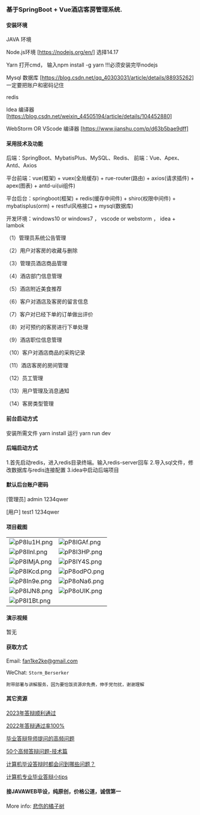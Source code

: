 ### 基于SpringBoot + Vue酒店客房管理系统.


#### 安装环境

JAVA 环境 

Node.js环境 [https://nodejs.org/en/] 选择14.17

Yarn 打开cmd， 输入npm install -g yarn !!!必须安装完毕nodejs

Mysql 数据库 [https://blog.csdn.net/qq_40303031/article/details/88935262] 一定要把账户和密码记住

redis

Idea 编译器 [https://blog.csdn.net/weixin_44505194/article/details/104452880]

WebStorm OR VScode 编译器 [https://www.jianshu.com/p/d63b5bae9dff]

#### 采用技术及功能

后端：SpringBoot、MybatisPlus、MySQL、Redis、
前端：Vue、Apex、Antd、Axios

平台前端：vue(框架) + vuex(全局缓存) + rue-router(路由) + axios(请求插件) + apex(图表)  + antd-ui(ui组件)

平台后台：springboot(框架) + redis(缓存中间件) + shiro(权限中间件) + mybatisplus(orm) + restful风格接口 + mysql(数据库)

开发环境：windows10 or windows7 ， vscode or webstorm ， idea + lambok

（1）管理员系统公告管理

（2）用户对客房的收藏与删除

（3）管理员酒店商品管理

（4）酒店部门信息管理

（5）酒店附近美食推荐

（6）客户对酒店及客房的留言信息

（7）客户对已经下单的订单做出评价

（8）对可预约的客房进行下单处理

（9）酒店职位信息管理

（10）客户对酒店商品的采购记录

（11）酒店客房的房间管理

（12）员工管理

（13）用户管理及消息通知

（14）客房类型管理


#### 前台启动方式
安装所需文件 yarn install 
运行 yarn run dev

#### 后端启动方式

1.首先启动redis，进入redis目录终端。输入redis-server回车
2.导入sql文件，修改数据库与redis连接配置
3.idea中启动后端项目

#### 默认后台账户密码
[管理员]
admin
1234qwer

[用户]
test1
1234qwer

#### 项目截图

|  |  |
|---------------------|---------------------|
|![pP8Iu1H.png](https://s1.ax1x.com/2023/08/20/pP8Iu1H.png) | ![pP8IGAf.png](https://s1.ax1x.com/2023/08/20/pP8IGAf.png) |
|![pP8IlnI.png](https://s1.ax1x.com/2023/08/20/pP8IlnI.png) | ![pP8I3HP.png](https://s1.ax1x.com/2023/08/20/pP8I3HP.png) |
|![pP8IMjA.png](https://s1.ax1x.com/2023/08/20/pP8IMjA.png) | ![pP8IY4S.png](https://s1.ax1x.com/2023/08/20/pP8IY4S.png) |
|![pP8IKcd.png](https://s1.ax1x.com/2023/08/20/pP8IKcd.png) | ![pP8odPO.png](https://s1.ax1x.com/2023/08/20/pP8odPO.png) |
|![pP8In9e.png](https://s1.ax1x.com/2023/08/20/pP8In9e.png) | ![pP8oNa6.png](https://s1.ax1x.com/2023/08/20/pP8oNa6.png) |
|![pP8IJN8.png](https://s1.ax1x.com/2023/08/20/pP8IJN8.png) | ![pP8oUIK.png](https://s1.ax1x.com/2023/08/20/pP8oUIK.png) |
|![pP8I1Bt.png](https://s1.ax1x.com/2023/08/20/pP8I1Bt.png) 



#### 演示视频

暂无

#### 获取方式

Email: fan1ke2ke@gmail.com

WeChat: `Storm_Berserker`

`附带部署与讲解服务，因为要恰饭资源非免费，伸手党勿扰，谢谢理解`

#### 其它资源

[2023年答辩顺利通过](https://berserker287.github.io/2023/06/14/2023%E5%B9%B4%E7%AD%94%E8%BE%A9%E9%A1%BA%E5%88%A9%E9%80%9A%E8%BF%87/)

[2022年答辩通过率100%](https://berserker287.github.io/2022/05/25/%E9%A1%B9%E7%9B%AE%E4%BA%A4%E6%98%93%E8%AE%B0%E5%BD%95/)

[毕业答辩导师提问的高频问题](https://berserker287.github.io/2023/06/13/%E6%AF%95%E4%B8%9A%E7%AD%94%E8%BE%A9%E5%AF%BC%E5%B8%88%E6%8F%90%E9%97%AE%E7%9A%84%E9%AB%98%E9%A2%91%E9%97%AE%E9%A2%98/)

[50个高频答辩问题-技术篇](https://berserker287.github.io/2023/06/13/50%E4%B8%AA%E9%AB%98%E9%A2%91%E7%AD%94%E8%BE%A9%E9%97%AE%E9%A2%98-%E6%8A%80%E6%9C%AF%E7%AF%87/)

[计算机毕设答辩时都会问到哪些问题？](https://www.zhihu.com/question/31020988)

[计算机专业毕业答辩小tips](https://zhuanlan.zhihu.com/p/145911029)


#### 接JAVAWEB毕设，纯原创，价格公道，诚信第一

More info: [悲伤的橘子树](https://berserker287.github.io/)
